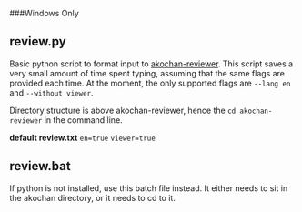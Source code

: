 ###Windows Only

## review.py

Basic python script to format input to [akochan-reviewer](https://github.com/Equim-chan/akochan-reviewer). This script saves a very small amount of time spent typing, assuming that the same flags are provided each time. At the moment, the only supported flags are `--lang en` and `--without viewer`.

Directory structure is above akochan-reviewer, hence the `cd akochan-reviewer` in the command line.

**default review.txt**
`en=true`
`viewer=true`

## review.bat

If python is not installed, use this batch file instead. It either needs to sit in the akochan directory, or it needs to cd to it.
